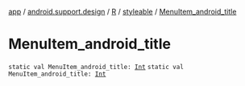[app](../../../index.md) / [android.support.design](../../index.md) / [R](../index.md) / [styleable](index.md) / [MenuItem_android_title](./-menu-item_android_title.md)

# MenuItem_android_title

`static val MenuItem_android_title: `[`Int`](https://kotlinlang.org/api/latest/jvm/stdlib/kotlin/-int/index.html)
`static val MenuItem_android_title: `[`Int`](https://kotlinlang.org/api/latest/jvm/stdlib/kotlin/-int/index.html)